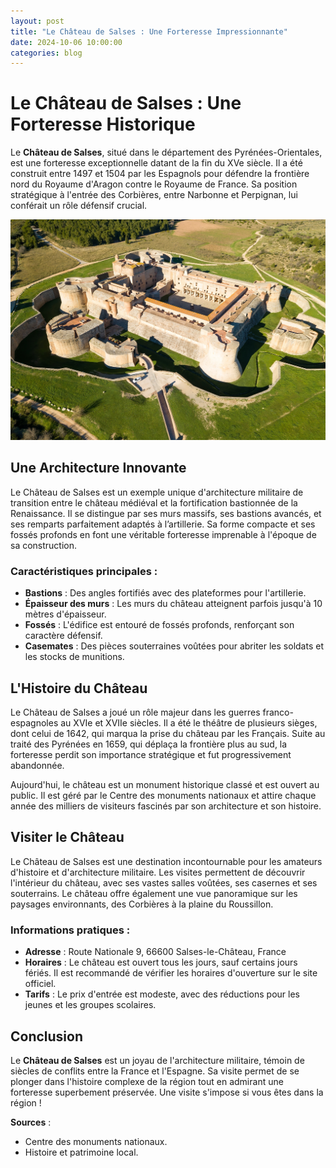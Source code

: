 ```yaml
---
layout: post
title: "Le Château de Salses : Une Forteresse Impressionnante"
date: 2024-10-06 10:00:00
categories: blog
---
```


# Le Château de Salses : Une Forteresse Historique

Le **Château de Salses**, situé dans le département des Pyrénées-Orientales, est une forteresse exceptionnelle datant de la fin du XVe siècle. Il a été construit entre 1497 et 1504 par les Espagnols pour défendre la frontière nord du Royaume d'Aragon contre le Royaume de France. Sa position stratégique à l'entrée des Corbières, entre Narbonne et Perpignan, lui conférait un rôle défensif crucial.

![Château de Salses](../assets/images/chateau-de-salses.jpg)

## Une Architecture Innovante

Le Château de Salses est un exemple unique d'architecture militaire de transition entre le château médiéval et la fortification bastionnée de la Renaissance. Il se distingue par ses murs massifs, ses bastions avancés, et ses remparts parfaitement adaptés à l’artillerie. Sa forme compacte et ses fossés profonds en font une véritable forteresse imprenable à l'époque de sa construction.

### Caractéristiques principales :
- **Bastions** : Des angles fortifiés avec des plateformes pour l'artillerie.
- **Épaisseur des murs** : Les murs du château atteignent parfois jusqu'à 10 mètres d'épaisseur.
- **Fossés** : L'édifice est entouré de fossés profonds, renforçant son caractère défensif.
- **Casemates** : Des pièces souterraines voûtées pour abriter les soldats et les stocks de munitions.

## L'Histoire du Château

Le Château de Salses a joué un rôle majeur dans les guerres franco-espagnoles au XVIe et XVIIe siècles. Il a été le théâtre de plusieurs sièges, dont celui de 1642, qui marqua la prise du château par les Français. Suite au traité des Pyrénées en 1659, qui déplaça la frontière plus au sud, la forteresse perdit son importance stratégique et fut progressivement abandonnée.

Aujourd'hui, le château est un monument historique classé et est ouvert au public. Il est géré par le Centre des monuments nationaux et attire chaque année des milliers de visiteurs fascinés par son architecture et son histoire.

## Visiter le Château

Le Château de Salses est une destination incontournable pour les amateurs d'histoire et d'architecture militaire. Les visites permettent de découvrir l'intérieur du château, avec ses vastes salles voûtées, ses casernes et ses souterrains. Le château offre également une vue panoramique sur les paysages environnants, des Corbières à la plaine du Roussillon.

### Informations pratiques :
- **Adresse** : Route Nationale 9, 66600 Salses-le-Château, France
- **Horaires** : Le château est ouvert tous les jours, sauf certains jours fériés. Il est recommandé de vérifier les horaires d'ouverture sur le site officiel.
- **Tarifs** : Le prix d'entrée est modeste, avec des réductions pour les jeunes et les groupes scolaires.
  
## Conclusion

Le **Château de Salses** est un joyau de l'architecture militaire, témoin de siècles de conflits entre la France et l'Espagne. Sa visite permet de se plonger dans l'histoire complexe de la région tout en admirant une forteresse superbement préservée. Une visite s'impose si vous êtes dans la région !

**Sources** :
- Centre des monuments nationaux.
- Histoire et patrimoine local.
